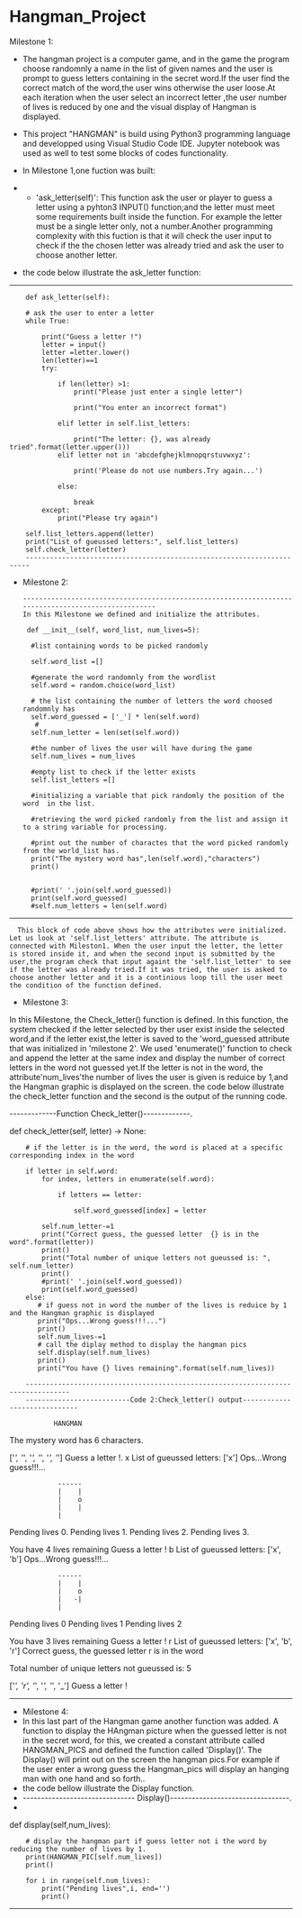 # Hangman_Project

Milestone 1:

- The hangman project is a computer game, and in the game the program choose randomnly a name in the list of given names and the user is prompt to guess letters containing in the secret word.If the user find the correct match of the word,the user wins otherwise the user loose.At each iteration when the user select an incorrect letter ,the user number of lives is reduced by one and the visual display of Hangman is displayed.

- This project "HANGMAN" is build using Python3 programming language and developped using Visual Studio Code IDE. Jupyter notebook was used as well to test some blocks of codes functionality.
- In Milestone 1,one fuction was built:
- - 'ask_letter(self)': This function ask the user or player to guess a letter using a pyhton3 INPUT() function;and the letter must meet some requirements built inside the function. For example the letter must be a single letter only, not a number.Another programming complexity with this fuction is that it will check the user input to check if the the chosen letter was already tried and ask the user to choose another letter.
- the code below illustrate the ask_letter function:
- ------------------------------------------------------------------------------------------------------------------------


        def ask_letter(self):
        
        # ask the user to enter a letter 
        while True:

            print("Guess a letter !")
            letter = input()
            letter =letter.lower()
            len(letter)==1
            try:

                if len(letter) >1:
                    print("Please just enter a single letter")
        
                    print("You enter an incorrect format")

                elif letter in self.list_letters:

                    print("The letter: {}, was already tried".format(letter.upper()))
                elif letter not in 'abcdefghejklmnopqrstuvwxyz':
                    
                    print('Please do not use numbers.Try again...')
            
                else:
                
                    break
            except:
                print("Please try again")

        self.list_letters.append(letter)
        print("List of gueussed letters:", self.list_letters)
        self.check_letter(letter) 
        -----------------------------------------------------------------------
        
- Milestone 2:


      ----------------------------------------------------------------------------------------------------
      In this Milestone we defined and initialize the attributes.
      
       def __init__(self, word_list, num_lives=5):
        
        #list containing words to be picked randomly
       
        self.word_list =[]

        #generate the word randomnly from the wordlist 
        self.word = random.choice(word_list)

        # the list containing the number of letters the word choosed randomnly has
        self.word_guessed = ['_'] * len(self.word)
         #
        self.num_letter = len(set(self.word))

        #the number of lives the user will have during the game
        self.num_lives = num_lives

        #empty list to check if the letter exists
        self.list_letters =[]

        #initializing a variable that pick randomly the position of the word  in the list.

        #retrieving the word picked randomly from the list and assign it to a string variable for processing.

        #print out the number of charactes that the word picked randomly from the world_list has.
        print("The mystery word has",len(self.word),"characters")
        print()


        #print(' '.join(self.word_guessed))
        print(self.word_guessed)
        #self.num_letters = len(self.word)
-----------------------------------------------------------------------------------------------------------
      This block of code above shows how the attributes were initialized. Let us look at 'self.list_letters' attribute. The attribute is connected with Mileston1. When the user input the letter, the letter is stored inside it, and when the second input is submitted by the user,the program check that input againt the 'self.list_letter' to see if the letter was already tried.If it was tried, the user is asked to choose another letter and it is a continious loop till the user meet the condition of the function defined.

- Milestone 3:

In this Milestone, the Check_letter() function is defined. In this function, the system checked if the letter selected by ther user exist inside the selected word,and if the letter exist,the letter is saved to the 'word_guessed attribute that was initialized in 'milestone 2'. We used 'enumerate()' function to check and append the letter at the same index and display the number of correct letters in the word not guessed yet.If the letter is not in the word, the attribute'num_lives'the number of lives the user is given is reduice by 1,and the Hangman graphic is displayed on the screen.
the code below illustrate the check_letter function and the second is the output of the running code.

-------------Function Check_letter()-------------.

def check_letter(self, letter) -> None:

      
    

        # if the letter is in the word, the word is placed at a specific corresponding index in the word

        if letter in self.word:
            for index, letters in enumerate(self.word):
                
                if letters == letter:
                
                    self.word_guessed[index] = letter  

            self.num_letter-=1   
            print("Correct guess, the guessed letter  {} is in the word".format(letter)) 
            print()
            print("Total number of unique letters not gueussed is: ", self.num_letter)
            print()
            #print(' '.join(self.word_guessed))
            print(self.word_guessed)
        else:
           # if guess not in word the number of the lives is reduice by 1 and the Hangman graphic is displayed
           print("Ops...Wrong guess!!!...")
           print()
           self.num_lives-=1 
           # call the diplay method to display the hangman pics
           self.display(self.num_lives)   
           print()
           print("You have {} lives remaining".format(self.num_lives)) 

        ---------------------------------------------------------------------------------
        --------------------------Code 2:Check_letter() output-----------------------------
        
               HANGMAN
The mystery word has 6 characters.

['_', '_', '_', '_', '_', '_']
Guess a letter !.
x
List of gueussed letters: ['x']
Ops...Wrong guess!!!...


                    
                ------   
                |    |
                |    o
                |    |
                |     

                    

Pending lives 0.
Pending lives 1.
Pending lives 2.
Pending lives 3.

You have 4 lives remaining
Guess a letter !
b
List of gueussed letters: ['x', 'b']
Ops...Wrong guess!!!...


                    
                ------   
                |    |
                |    o
                |   -|
                |     

                    

Pending lives 0
Pending lives 1
Pending lives 2

You have 3 lives remaining
Guess a letter !
r
List of gueussed letters: ['x', 'b', 'r']
Correct guess, the guessed letter  r is in the word

Total number of unique letters not gueussed is:  5

['_', 'r', '_', '_', '_', '_']
Guess a letter !

----------------------------------------------------------------------------

- Milestone 4:
- In this last part of the Hangman game another function was added. A function to display the HAngman picture when the guessed letter is not in the secret word, for this, we created a constant attribute called HANGMAN_PICS  and defined the function called 'Display()'. The Display() will print out on the screen the hangman pics.For example if the user enter a wrong guess the Hangman_pics will display an hanging man with one hand and so forth..
- the code bellow illustrate the Display function.
- ------------------------------- Display()---------------------------------.
- 
 def display(self,num_lives):

        # display the hangman part if guess letter not i the word by reducing the number of lives by 1.
        print(HANGMAN_PIC[self.num_lives])
        print()

        for i in range(self.num_lives):
            print("Pending lives",i, end='')
            print()
  -------------------------------------------------------------------------------------------------------------------

     


